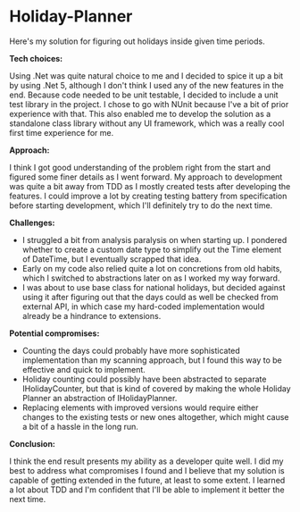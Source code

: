# Holiday-Planner

Here's my solution for figuring out holidays inside given time periods.

**Tech choices:**

Using .Net was quite natural choice to me and I decided to spice it up a bit by using .Net 5, although I don't think I used any of the new features in the end. Because code needed to be unit testable, I decided to include a unit test library in the project. I chose to go with NUnit because I've a bit of prior experience with that. This also enabled me to develop the solution as a standalone class library without any UI framework, which was a really cool first time experience for me.

**Approach:**

I think I got good understanding of the problem right from the start and figured some finer details as I went forward. My approach to development was quite a bit away from TDD as I mostly created tests after developing the features. I could improve a lot by creating testing battery from specification before starting development, which I'll definitely try to do the next time.

**Challenges:**

- I struggled a bit from analysis paralysis on when starting up. I pondered whether to create a custom date type to simplify out the Time element of DateTime, but I eventually scrapped that idea.
- Early on my code also relied quite a lot on concretions from old habits, which I switched to abstractions later on as I worked my way forward.
- I was about to use base class for national holidays, but decided against using it after figuring out that the days could as well be checked from external API, in which case my hard-coded implementation would already be a hindrance to extensions.

**Potential compromises:**

- Counting the days could probably have more sophisticated implementation than my scanning approach, but I found this way to be effective and quick to implement.
- Holiday counting could possibly have been abstracted to separate IHolidayCounter, but that is kind of covered by making the whole Holiday Planner an abstraction of IHolidayPlanner.
- Replacing elements with improved versions would require either changes to the existing tests or new ones altogether, which might cause a bit of a hassle in the long run.

**Conclusion:**

I think the end result presents my ability as a developer quite well. I did my best to address what compromises I found and I believe that my solution is capable of getting extended in the future, at least to some extent. I learned a lot about TDD and I'm confident that I'll be able to implement it better the next time.
